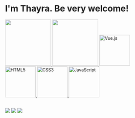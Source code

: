 # I'm Thayra. Be very welcome!

<table>
  <a href="https://github.com/thayrahoffmann">
  <img height="150em" src="https://github-readme-stats.vercel.app/api?username=thayrahoffmann&show_icons=true&theme=tokyonight&include_all_commits=true&count_private=true"/>
  <img height="150em" src="https://github-readme-stats.vercel.app/api/top-langs/?username=thayrahoffmann&layout=compact&langs_count=6&theme=tokyonight"/>
  <img src="https://img.icons8.com/color/2x/vue-js.png" width="100" alt="Vue.js">
  <img src="https://img.icons8.com/color/2x/html-5.png" width="100" alt="HTML5">
  <img src="https://img.icons8.com/color/2x/css3.png" width="100" alt="CSS3">
  <img src="https://img.icons8.com/nolan/2x/javascript.png" width="100" alt="JavaScript">
</table>

<div> 
  <a href="https://www.instagram.com/thata.hof/" target="_blank"><img src="https://img.shields.io/badge/-Instagram-%23E4405F?style=for-the-badge&logo=instagram&logoColor=white" target="_blank"></a>
  <a href = "mailto: thayrahoffmann12@gmail.com"><img src="https://img.shields.io/badge/-Gmail-%23333?style=for-the-badge&logo=gmail&logoColor=white" target="_blank"></a>
  <a href="https://www.linkedin.com/in/thayrahoffmann/" target="_blank"><img src="https://img.shields.io/badge/-LinkedIn-%230077B5?style=for-the-badge&logo=linkedin&logoColor=white" target="_blank"></a> 
</div>
